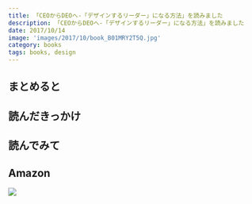 ```yaml
---
title: 「CEOからDEOへ‐「デザインするリーダー」になる方法」を読みました
description: 「CEOからDEOへ‐「デザインするリーダー」になる方法」を読みました
date: 2017/10/14
image: 'images/2017/10/book_B01MRY2T5Q.jpg'
category: books
tags: books, design
---
```


## まとめると

## 読んだきっかけ

## 読んでみて

## Amazon

[![](http://images-jp.amazon.com/images/P/B01MRY2T5Q.09.MAIN._SCLZZZZZZZ_.jpg)](https://www.amazon.co.jp/dp/B01MRY2T5Q/)
